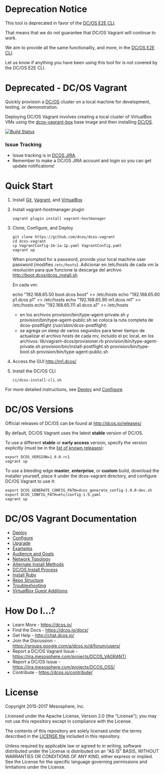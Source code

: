 # Deprecation Notice

This tool is deprecated in favor of the [DC/OS E2E CLI](https://dcos-e2e-cli.readthedocs.io/en/latest/).

That means that we do not guarantee that DC/OS Vagrant will continue to work.

We aim to provide all the same functionality, and more, in the [DC/OS E2E CLI](https://dcos-e2e.readthedocs.io/en/latest/cli.html).

Let us know if anything you have been using this tool for is not covered by the DC/OS E2E CLI.

# Deprecated - DC/OS Vagrant

Quickly provision a [DC/OS](https://github.com/dcos/dcos) cluster on a local machine for development, testing, or demonstration.

Deploying DC/OS Vagrant involves creating a local cluster of VirtualBox VMs using the [dcos-vagrant-box](https://github.com/dcos/dcos-vagrant-box) base image and then installing [DC/OS](https://dcos.io/).

[![Build Status](https://jenkins.mesosphere.com/service/jenkins/buildStatus/icon?job=dcos-vagrant-test-e2e)](https://jenkins.mesosphere.com/service/jenkins/view/dcos-vagrant/job/dcos-vagrant-test-e2e/)

### Issue Tracking

- Issue tracking is in [DCOS JIRA](https://jira.mesosphere.com/projects/DCOS_VAGRANT/).
- Remember to make a DC/OS JIRA account and login so you can get update notifications!


# Quick Start

1. Install [Git](https://git-scm.com/downloads), [Vagrant](https://www.vagrantup.com/downloads.html), and [VirtualBox](https://www.virtualbox.org/wiki/Downloads)

1. Install vagrant-hostmanager plugin

    ```
    vagrant plugin install vagrant-hostmanager
    ```

1. Clone, Configure, and Deploy

    ```
    git clone https://github.com/dcos/dcos-vagrant
    cd dcos-vagrant
    cp VagrantConfig-1m-1a-1p.yaml VagrantConfig.yaml
    vagrant up
    ```

    When prompted for a password, provide your local machine user password (modifies `/etc/hosts`).
    Adicionar en /etc/hosts de cada vm la resolución para que funcione la descarga del archivo  http://boot.dcos/dcos_install.sh
    
    En cada vm:
    
    echo "192.168.65.50 boot.dcos boot" >> /etc/hosts
    echo "192.168.65.60 p1.dcos p1" >> /etc/hosts
    echo "192.168.65.90 m1.dcos m1" >> /etc/hosts
    echo "192.168.65.111 a1.dcos a1" >> /etc/hosts
    
    * en los archivos provision/bin/type-agent-private.sh y provision/bin/type-agent-public.sh se coloca la ruta completa de dcos-postflight (/usr/sbin/dcos-postflight)
    * se agrega un sleep de varios segundos para tener tiempo de actualizar el archivo hosts de cada mv, incluido el pc local, en los archivos:
    lib/vagrant-dcos/provisioner.rb
    provision/bin/type-agent-private.sh
    provision/bin/install-postflight.sh
    provision/bin/type-boot.sh
    provision/bin/type-agent-public.sh
    

1. Access the GUI <http://m1.dcos/>

1. Install the DC/OS CLI

   ```
   ci/dcos-install-cli.sh
   ```

For more detailed instructions, see [Deploy](/docs/deploy.md) and [Configure](/docs/configure.md).


# DC/OS Versions

Official releases of DC/OS can be found at <http://dcos.io/releases/>

By default, DC/OS Vagrant uses the latest **stable** version of DC/OS.

To use a different **stable** or **early access** version, specify the version explicitly (must be in the [list of known releases](dcos-versions.yaml)):

```
export DCOS_VERSION=1.9.0-rc1
vagrant up
```

To use a bleeding edge **master**, **enterprise**, or **custom** build, download the installer yourself, place it under the dcos-vagrant directory, and configure DC/OS Vagrant to use it:

```
export DCOS_GENERATE_CONFIG_PATH=dcos_generate_config-1.9.0-dev.sh
export DCOS_CONFIG_PATH=etc/config-1.9.yaml
vagrant up
```


# DC/OS Vagrant Documentation

- [Deploy](/docs/deploy.md)
- [Configure](/docs/configure.md)
- [Upgrade](/docs/upgrade.md)
- [Examples](/examples)
- [Audience and Goals](/docs/audience-and-goals.md)
- [Network Topology](/docs/network-topology.md)
- [Alternate Install Methods](/docs/alternate-install-methods.md)
- [DC/OS Install Process](/docs/dcos-install-process.md)
- [Install Ruby](/docs/install-ruby.md)
- [Repo Structure](/docs/repo-structure.md)
- [Troubleshooting](/docs/troubleshooting.md)
- [VirtualBox Guest Additions](/docs/virtualbox-guest-additions.md)


# How Do I...?

- Learn More - https://dcos.io/
- Find the Docs - https://dcos.io/docs/
- Get Help - http://chat.dcos.io/
- Join the Discussion - https://groups.google.com/a/dcos.io/d/forum/users/
- Report a DC/OS Vagrant Issue - https://jira.mesosphere.com/projects/DCOS_VAGRANT/
- Report a DC/OS Issue - https://jira.mesosphere.com/projects/DCOS_OSS/
- Contribute - https://dcos.io/contribute/


# License

Copyright 2015-2017 Mesosphere, Inc.

Licensed under the Apache License, Version 2.0 (the "License");
you may not use this repository except in compliance with the License.

The contents of this repository are solely licensed under the terms described in the [LICENSE file](/LICENSE) included in this repository.

Unless required by applicable law or agreed to in writing, software
distributed under the License is distributed on an "AS IS" BASIS,
WITHOUT WARRANTIES OR CONDITIONS OF ANY KIND, either express or implied.
See the License for the specific language governing permissions and
limitations under the License.
